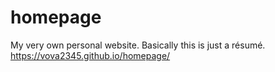 # homepage
My very own personal website. Basically this is just a résumé.
https://vova2345.github.io/homepage/

